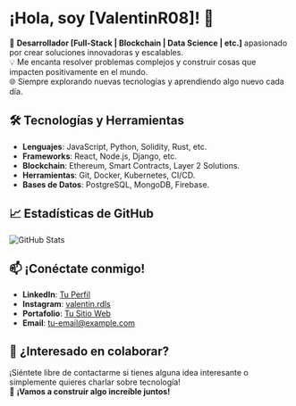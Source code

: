 # ¡Hola, soy [ValentinR08]! 👋

🚀 **Desarrollador [Full-Stack | Blockchain | Data Science | etc.]** apasionado por crear soluciones innovadoras y escalables.  
💡 Me encanta resolver problemas complejos y construir cosas que impacten positivamente en el mundo.  
🌐 Siempre explorando nuevas tecnologías y aprendiendo algo nuevo cada día.

## 🛠️ Tecnologías y Herramientas

- **Lenguajes**: JavaScript, Python, Solidity, Rust, etc.
- **Frameworks**: React, Node.js, Django, etc.
- **Blockchain**: Ethereum, Smart Contracts, Layer 2 Solutions.
- **Herramientas**: Git, Docker, Kubernetes, CI/CD.
- **Bases de Datos**: PostgreSQL, MongoDB, Firebase.


## 📈 Estadísticas de GitHub

![GitHub Stats](https://github-readme-stats.vercel.app/api?username=ValentinR08&show_icons=true&theme=radical)

## 📫 ¡Conéctate conmigo!

- **LinkedIn**: [Tu Perfil](enlace)
- **Instagram**: [valentin.rdls](https://www.instagram.com/valentin.rdls/)
- **Portafolio**: [Tu Sitio Web](enlace)
- **Email**: tu-email@example.com

## 💬 ¿Interesado en colaborar?

¡Siéntete libre de contactarme si tienes alguna idea interesante o simplemente quieres charlar sobre tecnología!  
🚀 **¡Vamos a construir algo increíble juntos!**

